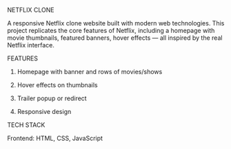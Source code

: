 NETFLIX CLONE

A responsive Netflix clone website built with modern web technologies.
This project replicates the core features of Netflix, including a homepage with movie thumbnails, featured banners, hover effects — all inspired by the real Netflix interface.


FEATURES

1. Homepage with banner and rows of movies/shows

2. Hover effects on thumbnails

3. Trailer popup or redirect

4. Responsive design



TECH STACK

Frontend: HTML, CSS, JavaScript
